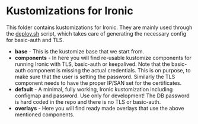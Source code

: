 # Kustomizations for Ironic

This folder contains kustomizations for Ironic.
They are mainly used through the [deploy.sh](../tools/deploy.sh) script, which takes care of generating the necessary config for basic-auth and TLS.

- **base** - This is the kustomize base that we start from.
- **components** - In here you will find re-usable kustomize components for running Ironic with TLS, basic-auth or keepalived. Note that the basic-auth component is missing the actual credentials. This is on purpose, to make sure that the user is setting the password. Similarly the TLS component needs to have the proper IP/SAN set for the certificates.
- **default** - A minimal, fully working, Ironic kustomization including configmap and password. Use only for development! The DB password is hard coded in the repo and there is no TLS or basic-auth.
- **overlays** - Here you will find ready made overlays that use the above mentioned components.
